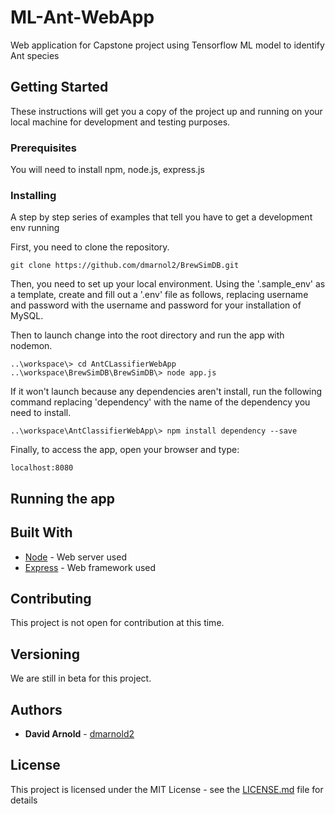 # ML-Ant-WebApp
Web application for Capstone project using Tensorflow ML model to identify Ant species

## Getting Started

These instructions will get you a copy of the project up and running on your local machine for development and testing purposes.

### Prerequisites

You will need to install npm, node.js, express.js

### Installing

A step by step series of examples that tell you have to get a development env running

First, you need to clone the repository.

```
git clone https://github.com/dmarnol2/BrewSimDB.git
```

Then, you need to set up your local environment. Using the '.sample_env' as a template, create and fill out a '.env' file as follows, replacing username and password with the username and password for your installation of MySQL.


Then to launch change into the root directory and run the app with nodemon.

```
..\workspace\> cd AntCLassifierWebApp
..\workspace\BrewSimDB\BrewSimDB\> node app.js
```
If it won't launch because any dependencies aren't install, run the following command replacing 'dependency' with the name of the dependency you need to install.
```
..\workspace\AntClassifierWebApp\> npm install dependency --save
```

Finally, to access the app, open your browser and type:

```
localhost:8080
```

## Running the app



## Built With

* [Node](https://nodejs.org/) - Web server used
* [Express](https://expressjs.com/) - Web framework used

## Contributing

This project is not open for contribution at this time.

## Versioning

We are still in beta for this project.

## Authors

* **David Arnold**  - [dmarnold2](https://github.com/dmarnol2)

## License

This project is licensed under the MIT License - see the [LICENSE.md](LICENSE.md) file for details
